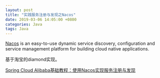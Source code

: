 ```yaml
---
layout: post
title: "实践服务注册与发现之Nacos"
date: 2019-03-06 14:05:00 +0800
categories: Java
tags: Java 
---
```


[Nacos](https://github.com/alibaba/Nacos) is an easy-to-use dynamic service discovery, configuration and service management platform for building cloud native applications.

基于淘宝的diamond实现。



[Spring Cloud Alibaba基础教程：使用Nacos实现服务注册与发现](http://blog.didispace.com/spring-cloud-alibaba-1/)